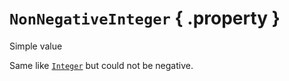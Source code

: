 # ``NonNegativeInteger`` { .property }
Simple value

Same like [``Integer``](Integer) but could not be negative.
